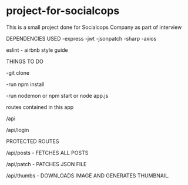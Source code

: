 # project-for-socialcops
This is a small project done for Socialcops Company as part of interview

DEPENDENCIES USED
-express
-jwt
-jsonpatch
-sharp
-axios

eslint - airbnb style guide


THINGS TO DO


-git clone


-run npm install


-run nodemon    or     npm start    or    node app.js



routes contained in this app


/api


/api/login



PROTECTED ROUTES


/api/posts      - FETCHES ALL POSTS


/api/patch      - PATCHES JSON FILE


/api/thumbs     - DOWNLOADS IMAGE AND GENERATES THUMBNAIL.  

